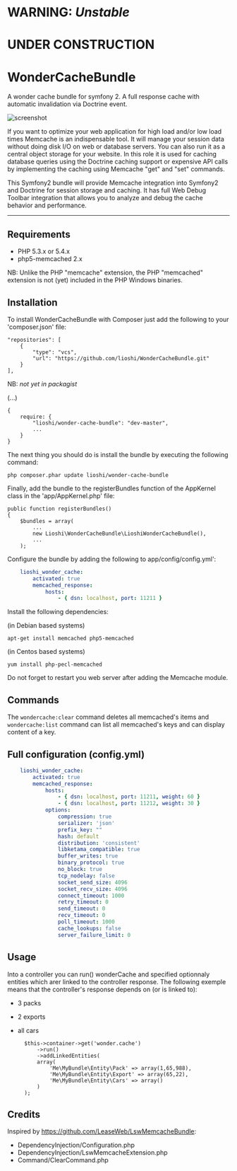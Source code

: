 WARNING: _Unstable_
===================
__UNDER CONSTRUCTION__
======================


WonderCacheBundle 
=================
A wonder cache bundle for symfony 2. A full response cache with automatic invalidation via Doctrine event.

![screenshot](https://raw.github.com/lioshi/WonderCacheBundle/master/Resources/images/wondercache_workflow.png)

If you want to optimize your web application for high load and/or low load times Memcache is an indispensable tool.
It will manage your session data without doing disk I/O on web or database servers. You can also run it as a
central object storage for your website. In this role it is used for caching database queries using the Doctrine 
caching support or expensive API calls by implementing the caching using Memcache "get" and "set" commands.

This Symfony2 bundle will provide Memcache integration into Symfony2 and Doctrine for session storage and caching. 
It has full Web Debug Toolbar integration that allows you to analyze and debug the cache behavior and performance.

---

## Requirements

- PHP 5.3.x or 5.4.x
- php5-memcached 2.x

NB: Unlike the PHP "memcache" extension, the PHP "memcached" extension is not (yet) included in the PHP Windows binaries.

## Installation

To install WonderCacheBundle with Composer just add the following to your 'composer.json' file:

    "repositories": [
        {
            "type": "vcs",
            "url": "https://github.com/lioshi/WonderCacheBundle.git"
        }
    ],
NB: _not yet in packagist_

(...)

    {
        require: {
            "lioshi/wonder-cache-bundle": "dev-master",
            ...
        }
    }

The next thing you should do is install the bundle by executing the following command:

    php composer.phar update lioshi/wonder-cache-bundle

Finally, add the bundle to the registerBundles function of the AppKernel class in the 'app/AppKernel.php' file:

    public function registerBundles()
    {
        $bundles = array(
            ...
            new Lioshi\WonderCacheBundle\LioshiWonderCacheBundle(),
            ...
        );

Configure the bundle by adding the following to app/config/config.yml':

```yml
    lioshi_wonder_cache:
        activated: true
        memcached_response:
            hosts: 
                - { dsn: localhost, port: 11211 }
```

Install the following dependencies:

(in Debian based systems)
    
    apt-get install memcached php5-memcached

(in Centos based systems)
   
    yum install php-pecl-memcached 

Do not forget to restart you web server after adding the Memcache module. 


## Commands
The ```wondercache:clear``` command deletes all memcached's items and ```wondercache:list``` command can list all memcached's keys and can display content of a key.

## Full configuration (config.yml)
```yml
    lioshi_wonder_cache:
        activated: true
        memcached_response:
            hosts: 
                - { dsn: localhost, port: 11211, weight: 60 }
                - { dsn: localhost, port: 11212, weight: 30 }
            options:
                compression: true
                serializer: 'json'
                prefix_key: ""
                hash: default
                distribution: 'consistent'
                libketama_compatible: true
                buffer_writes: true
                binary_protocol: true
                no_block: true
                tcp_nodelay: false
                socket_send_size: 4096
                socket_recv_size: 4096
                connect_timeout: 1000
                retry_timeout: 0
                send_timeout: 0
                recv_timeout: 0
                poll_timeout: 1000
                cache_lookups: false
                server_failure_limit: 0
```

## Usage
Into a controller you can run() wonderCache and specified optionnaly entities which arer linked to the controller response.
The following exemple means that the controller's response depends on (or is linked to):
- 3 packs
- 2 exports
- all cars

        $this->container->get('wonder.cache')
            ->run()
            ->addLinkedEntities(
            array(
                'Me\MyBundle\Entity\Pack' => array(1,65,988), 
                'Me\MyBundle\Entity\Export' => array(65,22),
                'Me\MyBundle\Entity\Cars' => array()
            )
        );

## Credits
Inspired by https://github.com/LeaseWeb/LswMemcacheBundle:
- DependencyInjection/Configuration.php
- DependencyInjection/LswMemcacheExtension.php
- Command/ClearCommand.php


